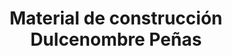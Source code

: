 ---
title: "Material de construcción Dulcenombre Peñas"
url: /hinojosa-del-duque/material-de-construccion-dulcenombre-penas/
shop: comercio
---